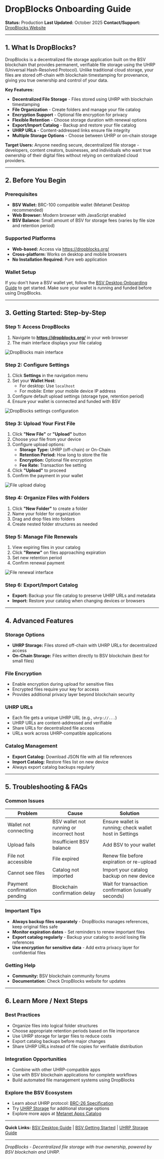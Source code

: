 # DropBlocks Onboarding Guide

**Status:** Production
**Last Updated:** October 2025
**Contact/Support:** [DropBlocks Website](https://dropblocks.org/)

---

## 1. What Is DropBlocks?

DropBlocks is a decentralized file storage application built on the BSV blockchain that provides permanent, verifiable file storage using the UHRP (Universal Hash-Resolved Protocol). Unlike traditional cloud storage, your files are stored off-chain with blockchain timestamping for provenance, giving you true ownership and control of your data.

**Key Features:**
- **Decentralized File Storage** - Files stored using UHRP with blockchain timestamping
- **File Organization** - Create folders and manage your file catalog
- **Encryption Support** - Optional file encryption for privacy
- **Flexible Retention** - Choose storage duration with renewal options
- **Export/Import Catalog** - Backup and restore your file catalog
- **UHRP URLs** - Content-addressed links ensure file integrity
- **Multiple Storage Options** - Choose between UHRP or on-chain storage

**Target Users:** Anyone needing secure, decentralized file storage - developers, content creators, businesses, and individuals who want true ownership of their digital files without relying on centralized cloud providers.

---

## 2. Before You Begin

### Prerequisites
- **BSV Wallet:** BRC-100 compatible wallet (Metanet Desktop recommended)
- **Web Browser:** Modern browser with JavaScript enabled
- **BSV Balance:** Small amount of BSV for storage fees (varies by file size and retention period)

### Supported Platforms
- **Web-based:** Access via https://dropblocks.org/
- **Cross-platform:** Works on desktop and mobile browsers
- **No Installation Required:** Pure web application

### Wallet Setup
If you don't have a BSV wallet yet, follow the [BSV Desktop Onboarding Guide](../metanet-desktop-mainnet.md) to get started. Make sure your wallet is running and funded before using DropBlocks.

---

## 3. Getting Started: Step-by-Step

### Step 1: Access DropBlocks
1. Navigate to **https://dropblocks.org/** in your web browser
2. The main interface displays your file catalog

![DropBlocks main interface](../../../assets/onboardings/bsv-apps/dropblocks-app/main-interface.png)

### Step 2: Configure Settings
1. Click **Settings** in the navigation menu
2. Set your **Wallet Host**:
   - For desktop: Use `localhost`
   - For mobile: Enter your mobile device IP address
3. Configure default upload settings (storage type, retention period)
4. Ensure your wallet is connected and funded with BSV

![DropBlocks settings configuration](../../../assets/onboardings/bsv-apps/dropblocks-app/settings.png)

### Step 3: Upload Your First File
1. Click **"New File"** or **"Upload"** button
2. Choose your file from your device
3. Configure upload options:
   - **Storage Type:** UHRP (off-chain) or On-Chain
   - **Retention Period:** How long to store the file
   - **Encryption:** Optional file encryption
   - **Fee Rate:** Transaction fee setting
4. Click **"Upload"** to proceed
5. Confirm the payment in your wallet

![File upload dialog](../../../assets/onboardings/bsv-apps/dropblocks-app/upload-dialog.png)

### Step 4: Organize Files with Folders
1. Click **"New Folder"** to create a folder
2. Name your folder for organization
3. Drag and drop files into folders
4. Create nested folder structures as needed

### Step 5: Manage File Renewals
1. View expiring files in your catalog
2. Click **"Renew"** on files approaching expiration
3. Set new retention period
4. Confirm renewal payment

![File renewal interface](../../../assets/onboardings/bsv-apps/dropblocks-app/renew-files.png)

### Step 6: Export/Import Catalog
- **Export:** Backup your file catalog to preserve UHRP URLs and metadata
- **Import:** Restore your catalog when changing devices or browsers

---

## 4. Advanced Features

### Storage Options
- **UHRP Storage:** Files stored off-chain with UHRP URLs for decentralized access
- **On-Chain Storage:** Files written directly to BSV blockchain (best for small files)

### File Encryption
- Enable encryption during upload for sensitive files
- Encrypted files require your key for access
- Provides additional privacy layer beyond blockchain security

### UHRP URLs
- Each file gets a unique UHRP URL (e.g., `uhrp://...`)
- UHRP URLs are content-addressed and verifiable
- Share URLs for decentralized file access
- URLs work across UHRP-compatible applications

### Catalog Management
- **Export Catalog:** Download JSON file with all file references
- **Import Catalog:** Restore files list on new device
- Always export catalog backups regularly

---

## 5. Troubleshooting & FAQs

### Common Issues

| Problem | Cause | Solution |
|---------|-------|----------|
| Wallet not connecting | BSV wallet not running or incorrect host | Ensure wallet is running; check wallet host in Settings |
| Upload fails | Insufficient BSV balance | Add BSV to your wallet |
| File not accessible | File expired | Renew file before expiration or re-upload |
| Cannot see files | Catalog not imported | Import your catalog backup on new device |
| Payment confirmation pending | Blockchain confirmation delay | Wait for transaction confirmation (usually seconds) |

### Important Tips
- **Always backup files separately** - DropBlocks manages references, keep original files safe
- **Monitor expiration dates** - Set reminders to renew important files
- **Export catalog regularly** - Backup your catalog to avoid losing file references
- **Use encryption for sensitive data** - Add extra privacy layer for confidential files

### Getting Help
- **Community:** BSV blockchain community forums
- **Documentation:** Check DropBlocks website for updates

---

## 6. Learn More / Next Steps

### Best Practices
- Organize files into logical folder structures
- Choose appropriate retention periods based on file importance
- Use UHRP storage for larger files to reduce costs
- Export catalog backups before major changes
- Share UHRP URLs instead of file copies for verifiable distribution

### Integration Opportunities
- Combine with other UHRP-compatible apps
- Use with BSV blockchain applications for complete workflows
- Build automated file management systems using DropBlocks

### Explore the BSV Ecosystem
- Learn about UHRP protocol: [BRC-26 Specification](https://bsv.brc.dev/overlays/0026)
- Try [UHRP Storage](./UHRP%20Storage.md) for additional storage options
- Explore more apps at [Metanet Apps Catalog](https://metanetapps.com/)

---

**Quick Links:**
[BSV Desktop Guide](../metanet-desktop-mainnet.md) | [BSV Getting Started](../README.md) | [UHRP Storage Guide](./UHRP%20Storage.md)

---

*DropBlocks - Decentralized file storage with true ownership, powered by BSV blockchain and UHRP.*
